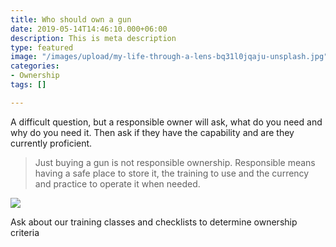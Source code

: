 ```yaml
---
title: Who should own a gun
date: 2019-05-14T14:46:10.000+06:00
description: This is meta description
type: featured
image: "/images/upload/my-life-through-a-lens-bq31l0jqaju-unsplash.jpg"
categories:
- Ownership
tags: []

---
```

A difficult question, but a responsible owner will ask, what do you need and why do you need it. Then ask if they have the capability and are they currently proficient.

> Just buying a gun is not responsible ownership. Responsible means having a safe place to store it, the training to use and the currency and practice to operate it when needed.

![](../images/post-img.jpg)

Ask about our training classes and checklists to determine ownership criteria
